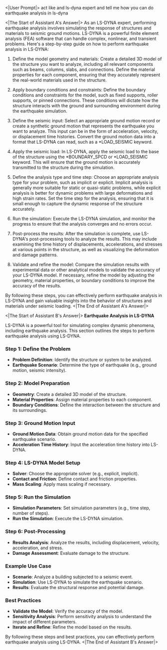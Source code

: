 <|User Prompt|>
act like and ls-dyna expert and tell me how you can do earthquake analysis in ls-dyna

<|The Start of Assistant A's Answer|>
As an LS-DYNA expert, performing earthquake analysis involves simulating the response of structures and materials to seismic ground motions. LS-DYNA is a powerful finite element analysis (FEA) software that can handle complex, nonlinear, and transient problems. Here's a step-by-step guide on how to perform earthquake analysis in LS-DYNA:

1. Define the model geometry and materials:
Create a detailed 3D model of the structure you want to analyze, including all relevant components such as beams, columns, slabs, and connections. Define the material properties for each component, ensuring that they accurately represent the real-world materials used in the structure.

2. Apply boundary conditions and constraints:
Define the boundary conditions and constraints for the model, such as fixed supports, roller supports, or pinned connections. These conditions will dictate how the structure interacts with the ground and surrounding environment during the earthquake simulation.

3. Define the seismic input:
Select an appropriate ground motion record or create a synthetic ground motion that represents the earthquake you want to analyze. This input can be in the form of acceleration, velocity, or displacement time histories. Convert the ground motion data into a format that LS-DYNA can read, such as a *LOAD_SEISMIC keyword.

4. Apply the seismic load:
In LS-DYNA, apply the seismic load to the base of the structure using the *BOUNDARY_SPCD or *LOAD_SEISMIC keyword. This will ensure that the ground motion is accurately transmitted to the structure during the simulation.

5. Define the analysis type and time step:
Choose an appropriate analysis type for your problem, such as implicit or explicit. Implicit analysis is generally more suitable for static or quasi-static problems, while explicit analysis is better for dynamic problems with large deformations and high strain rates. Set the time step for the analysis, ensuring that it is small enough to capture the dynamic response of the structure accurately.

6. Run the simulation:
Execute the LS-DYNA simulation, and monitor the progress to ensure that the analysis converges and no errors occur.

7. Post-process the results:
After the simulation is complete, use LS-DYNA's post-processing tools to analyze the results. This may include examining the time history of displacements, accelerations, and stresses at various points in the structure, as well as visualizing the deformation and damage patterns.

8. Validate and refine the model:
Compare the simulation results with experimental data or other analytical models to validate the accuracy of your LS-DYNA model. If necessary, refine the model by adjusting the geometry, material properties, or boundary conditions to improve the accuracy of the results.

By following these steps, you can effectively perform earthquake analysis in LS-DYNA and gain valuable insights into the behavior of structures and materials under seismic loading.
<|The End of Assistant A's Answer|>

<|The Start of Assistant B's Answer|>
**Earthquake Analysis in LS-DYNA**

LS-DYNA is a powerful tool for simulating complex dynamic phenomena, including earthquake analysis. This section outlines the steps to perform earthquake analysis using LS-DYNA.

### **Step 1: Define the Problem**

- **Problem Definition**: Identify the structure or system to be analyzed.
- **Earthquake Scenario**: Determine the type of earthquake (e.g., ground motion, seismic intensity).

### **Step 2: Model Preparation**

- **Geometry**: Create a detailed 3D model of the structure.
- **Material Properties**: Assign material properties to each component.
- **Boundary Conditions**: Define the interaction between the structure and its surroundings.

### **Step 3: Ground Motion Input**

- **Ground Motion Data**: Obtain ground motion data for the specified earthquake scenario.
- **Acceleration Time History**: Input the acceleration time history into LS-DYNA.

### **Step 4: LS-DYNA Model Setup**

- **Solver**: Choose the appropriate solver (e.g., explicit, implicit).
- **Contact and Friction**: Define contact and friction properties.
- **Mass Scaling**: Apply mass scaling if necessary.

### **Step 5: Run the Simulation**

- **Simulation Parameters**: Set simulation parameters (e.g., time step, number of steps).
- **Run the Simulation**: Execute the LS-DYNA simulation.

### **Step 6: Post-Processing**

- **Results Analysis**: Analyze the results, including displacement, velocity, acceleration, and stress.
- **Damage Assessment**: Evaluate damage to the structure.

### **Example Use Case**

- **Scenario**: Analyze a building subjected to a seismic event.
- **Simulation**: Use LS-DYNA to simulate the earthquake scenario.
- **Results**: Evaluate the structural response and potential damage.

### **Best Practices**

- **Validate the Model**: Verify the accuracy of the model.
- **Sensitivity Analysis**: Perform sensitivity analysis to understand the impact of different parameters.
- **Iterate and Refine**: Refine the model based on the results.

By following these steps and best practices, you can effectively perform earthquake analysis using LS-DYNA.
<|The End of Assistant B's Answer|>